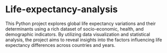 # Life-expectancy-analysis
This Python project explores global life expectancy variations and their determinants using a rich dataset of socio-economic, health, and demographic indicators. By utilizing data visualization and statistical analysis, the project aims to reveal insights into the factors influencing life expectancy differences across countries and years.
